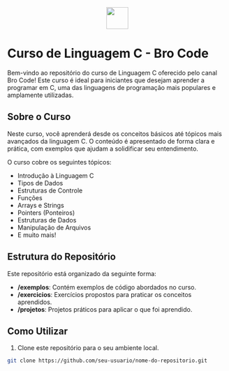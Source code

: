 <div align="center">

<img height="50" src="https://cdn.jsdelivr.net/gh/devicons/devicon@latest/icons/c/c-original.svg" />

</div>

# Curso de Linguagem C - Bro Code

Bem-vindo ao repositório do curso de Linguagem C oferecido pelo canal Bro Code! Este curso é ideal para iniciantes que desejam aprender a programar em C, uma das linguagens de programação mais populares e amplamente utilizadas.

## Sobre o Curso

Neste curso, você aprenderá desde os conceitos básicos até tópicos mais avançados da linguagem C. O conteúdo é apresentado de forma clara e prática, com exemplos que ajudam a solidificar seu entendimento.

O curso cobre os seguintes tópicos:
- Introdução à Linguagem C
- Tipos de Dados
- Estruturas de Controle
- Funções
- Arrays e Strings
- Pointers (Ponteiros)
- Estruturas de Dados
- Manipulação de Arquivos
- E muito mais!

## Estrutura do Repositório

Este repositório está organizado da seguinte forma:

- **/exemplos**: Contém exemplos de código abordados no curso.
- **/exercicios**: Exercícios propostos para praticar os conceitos aprendidos.
- **/projetos**: Projetos práticos para aplicar o que foi aprendido.

## Como Utilizar

1. Clone este repositório para o seu ambiente local.

```bash
git clone https://github.com/seu-usuario/nome-do-repositorio.git
```
